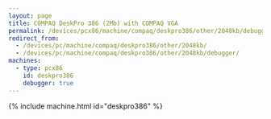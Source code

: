 ```yaml
---
layout: page
title: COMPAQ DeskPro 386 (2Mb) with COMPAQ VGA
permalink: /devices/pcx86/machine/compaq/deskpro386/other/2048kb/debugger/
redirect_from:
  - /devices/pc/machine/compaq/deskpro386/other/2048kb/
  - /devices/pc/machine/compaq/deskpro386/other/2048kb/debugger/
machines:
  - type: pcx86
    id: deskpro386
    debugger: true
---
```


{% include machine.html id="deskpro386" %}
